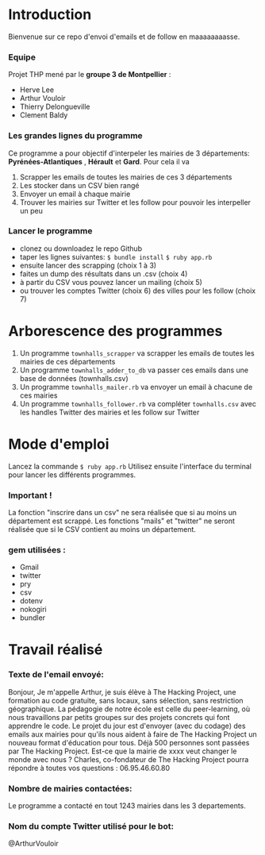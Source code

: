 # Introduction
Bienvenue sur ce repo d'envoi d'emails et de follow en maaaaaaaasse. 

### Equipe
Projet THP mené par le __groupe 3 de Montpellier__ :
* Herve Lee
* Arthur Vouloir
* Thierry Delongueville
* Clement Baldy

### Les grandes lignes du programme
Ce programme a pour objectif d'interpeler les mairies de 3 départements: __Pyrénées-Atlantiques__ , __Hérault__ et __Gard__.
Pour cela il va
1. Scrapper les emails de toutes les mairies de ces 3 départements
2. Les stocker dans un CSV bien rangé
3. Envoyer un email à chaque mairie
4. Trouver les mairies sur Twitter et les follow pour pouvoir les interpeller un peu


### Lancer le programme
* clonez ou downloadez le repo Github
* taper les lignes suivantes:
```$ bundle install```
```$ ruby app.rb```
* ensuite lancer des scrapping (choix 1 à 3)
* faites un dump des résultats dans un .csv (choix 4)
* à partir du CSV vous pouvez lancer un mailing (choix 5)
* ou trouver les comptes Twitter (choix 6) des villes pour les follow (choix 7)

# Arborescence des programmes
1. Un programme `townhalls_scrapper` va scrapper les emails de toutes les mairies de ces départements
2. Un programme `townhalls_adder_to_db` va passer ces emails dans une base de données (townhalls.csv)
3. Un programme `townhalls_mailer.rb` va envoyer un email à chacune de ces mairies
4. Un programme `townhalls_follower.rb` va compléter `townhalls.csv` avec les handles Twitter des mairies et les follow sur Twitter


# Mode d'emploi
Lancez la commande `$ ruby app.rb`
Utilisez ensuite l'interface du terminal pour lancer les différents programmes.

### Important !

La fonction "inscrire dans un csv" ne sera réalisée que si au moins un département est scrappé.
Les fonctions "mails" et "twitter" ne seront réalisée que si le CSV contient au moins un département.


### gem utilisées :
* Gmail
* twitter
* pry
* csv
* dotenv
* nokogiri
* bundler


# Travail réalisé

### Texte de l'email envoyé:  

Bonjour,
        Je m'appelle Arthur, je suis élève à The Hacking Project, une formation au code gratuite, sans locaux, sans sélection, sans restriction géographique. La pédagogie de notre école est celle du peer-learning, où nous travaillons par petits groupes sur des projets concrets qui font apprendre le code. Le projet du jour est d'envoyer (avec du codage) des emails aux mairies pour qu'ils nous aident à faire de The Hacking Project un nouveau format d'éducation pour tous.
        Déjà 500 personnes sont passées par The Hacking Project. Est-ce que la mairie de xxxx veut changer le monde avec nous ?
        Charles, co-fondateur de The Hacking Project pourra répondre à toutes vos questions : 06.95.46.60.80

### Nombre de mairies contactées:  

Le programme a contacté en tout 1243 mairies dans les 3 departements.

### Nom du compte Twitter utilisé pour le bot:  
@ArthurVouloir
